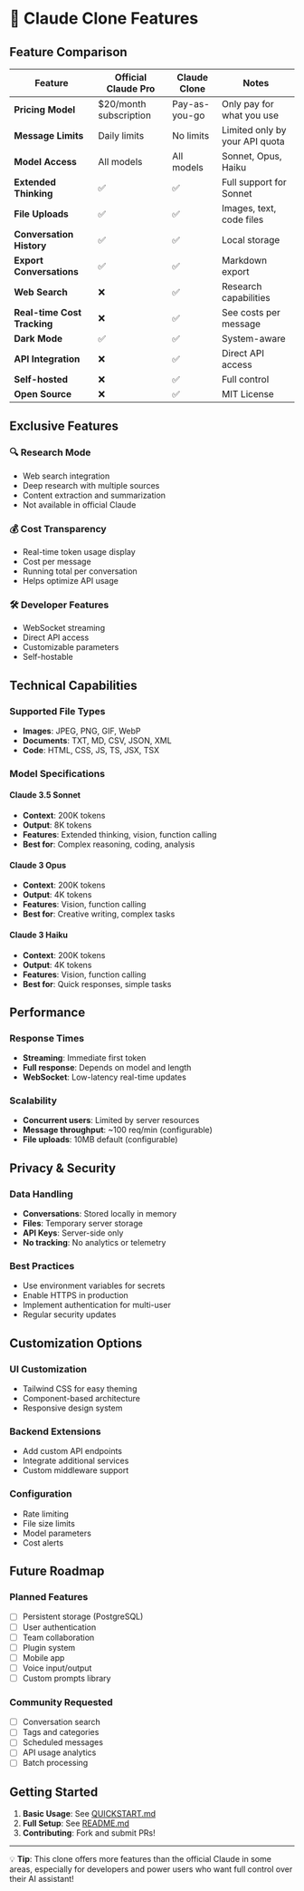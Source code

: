 # 🎯 Claude Clone Features

## Feature Comparison

| Feature | Official Claude Pro | Claude Clone | Notes |
|---------|-------------------|--------------|-------|
| **Pricing Model** | $20/month subscription | Pay-as-you-go | Only pay for what you use |
| **Message Limits** | Daily limits | No limits | Limited only by your API quota |
| **Model Access** | All models | All models | Sonnet, Opus, Haiku |
| **Extended Thinking** | ✅ | ✅ | Full support for Sonnet |
| **File Uploads** | ✅ | ✅ | Images, text, code files |
| **Conversation History** | ✅ | ✅ | Local storage |
| **Export Conversations** | ✅ | ✅ | Markdown export |
| **Web Search** | ❌ | ✅ | Research capabilities |
| **Real-time Cost Tracking** | ❌ | ✅ | See costs per message |
| **Dark Mode** | ✅ | ✅ | System-aware |
| **API Integration** | ❌ | ✅ | Direct API access |
| **Self-hosted** | ❌ | ✅ | Full control |
| **Open Source** | ❌ | ✅ | MIT License |

## Exclusive Features

### 🔍 Research Mode
- Web search integration
- Deep research with multiple sources
- Content extraction and summarization
- Not available in official Claude

### 💰 Cost Transparency
- Real-time token usage display
- Cost per message
- Running total per conversation
- Helps optimize API usage

### 🛠️ Developer Features
- WebSocket streaming
- Direct API access
- Customizable parameters
- Self-hostable

## Technical Capabilities

### Supported File Types
- **Images**: JPEG, PNG, GIF, WebP
- **Documents**: TXT, MD, CSV, JSON, XML
- **Code**: HTML, CSS, JS, TS, JSX, TSX

### Model Specifications

#### Claude 3.5 Sonnet
- **Context**: 200K tokens
- **Output**: 8K tokens
- **Features**: Extended thinking, vision, function calling
- **Best for**: Complex reasoning, coding, analysis

#### Claude 3 Opus
- **Context**: 200K tokens
- **Output**: 4K tokens
- **Features**: Vision, function calling
- **Best for**: Creative writing, complex tasks

#### Claude 3 Haiku
- **Context**: 200K tokens
- **Output**: 4K tokens
- **Features**: Vision, function calling
- **Best for**: Quick responses, simple tasks

## Performance

### Response Times
- **Streaming**: Immediate first token
- **Full response**: Depends on model and length
- **WebSocket**: Low-latency real-time updates

### Scalability
- **Concurrent users**: Limited by server resources
- **Message throughput**: ~100 req/min (configurable)
- **File uploads**: 10MB default (configurable)

## Privacy & Security

### Data Handling
- **Conversations**: Stored locally in memory
- **Files**: Temporary server storage
- **API Keys**: Server-side only
- **No tracking**: No analytics or telemetry

### Best Practices
- Use environment variables for secrets
- Enable HTTPS in production
- Implement authentication for multi-user
- Regular security updates

## Customization Options

### UI Customization
- Tailwind CSS for easy theming
- Component-based architecture
- Responsive design system

### Backend Extensions
- Add custom API endpoints
- Integrate additional services
- Custom middleware support

### Configuration
- Rate limiting
- File size limits
- Model parameters
- Cost alerts

## Future Roadmap

### Planned Features
- [ ] Persistent storage (PostgreSQL)
- [ ] User authentication
- [ ] Team collaboration
- [ ] Plugin system
- [ ] Mobile app
- [ ] Voice input/output
- [ ] Custom prompts library

### Community Requested
- [ ] Conversation search
- [ ] Tags and categories
- [ ] Scheduled messages
- [ ] API usage analytics
- [ ] Batch processing

## Getting Started

1. **Basic Usage**: See [QUICKSTART.md](QUICKSTART.md)
2. **Full Setup**: See [README.md](README.md)
3. **Contributing**: Fork and submit PRs!

---

💡 **Tip**: This clone offers more features than the official Claude in some areas, especially for developers and power users who want full control over their AI assistant!